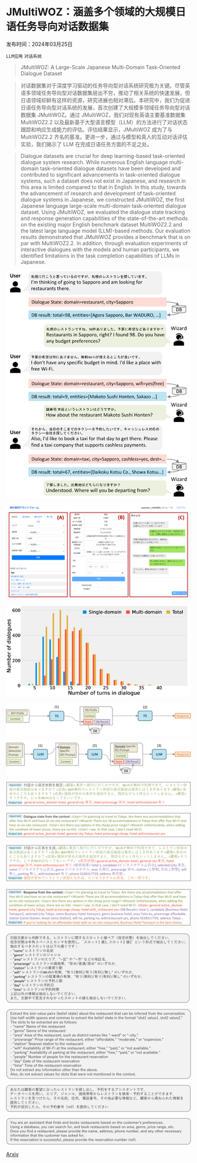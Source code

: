 # JMultiWOZ：涵盖多个领域的大规模日语任务导向对话数据集

发布时间：2024年03月25日

`LLM应用` `对话系统`

> JMultiWOZ: A Large-Scale Japanese Multi-Domain Task-Oriented Dialogue Dataset

> 对话数据集对于深度学习驱动的任务导向型对话系统研究极为关键。尽管英语多领域任务导向型对话数据集层出不穷，推动了相关系统的快速发展，但日语领域却鲜有这样的资源，研究进展也相对滞后。本研究中，我们为促进日语任务导向型对话系统的发展，首次创建了大规模多领域任务导向型对话数据集 JMultiWOZ。通过 JMultiWOZ，我们对现有英语主要基准数据集 MultiWOZ2.2 以及最新基于大型语言模型（LLM）的方法进行了对话状态跟踪和响应生成能力的评估。评估结果显示，JMultiWOZ 成为了与 MultiWOZ2.2 齐名的基准。更进一步，通过与模型和真人的互动对话评估实验，我们揭示了 LLM 在完成日语任务方面的不足之处。

> Dialogue datasets are crucial for deep learning-based task-oriented dialogue system research. While numerous English language multi-domain task-oriented dialogue datasets have been developed and contributed to significant advancements in task-oriented dialogue systems, such a dataset does not exist in Japanese, and research in this area is limited compared to that in English. In this study, towards the advancement of research and development of task-oriented dialogue systems in Japanese, we constructed JMultiWOZ, the first Japanese language large-scale multi-domain task-oriented dialogue dataset. Using JMultiWOZ, we evaluated the dialogue state tracking and response generation capabilities of the state-of-the-art methods on the existing major English benchmark dataset MultiWOZ2.2 and the latest large language model (LLM)-based methods. Our evaluation results demonstrated that JMultiWOZ provides a benchmark that is on par with MultiWOZ2.2. In addition, through evaluation experiments of interactive dialogues with the models and human participants, we identified limitations in the task completion capabilities of LLMs in Japanese.

![JMultiWOZ：涵盖多个领域的大规模日语任务导向对话数据集](../../../paper_images/2403.17319/x1.png)

![JMultiWOZ：涵盖多个领域的大规模日语任务导向对话数据集](../../../paper_images/2403.17319/ui_system_chat_with_frames.png)

![JMultiWOZ：涵盖多个领域的大规模日语任务导向对话数据集](../../../paper_images/2403.17319/x2.png)

![JMultiWOZ：涵盖多个领域的大规模日语任务导向对话数据集](../../../paper_images/2403.17319/x3.png)

![JMultiWOZ：涵盖多个领域的大规模日语任务导向对话数据集](../../../paper_images/2403.17319/x4.png)

![JMultiWOZ：涵盖多个领域的大规模日语任务导向对话数据集](../../../paper_images/2403.17319/x5.png)

![JMultiWOZ：涵盖多个领域的大规模日语任务导向对话数据集](../../../paper_images/2403.17319/x6.png)

![JMultiWOZ：涵盖多个领域的大规模日语任务导向对话数据集](../../../paper_images/2403.17319/x7.png)

![JMultiWOZ：涵盖多个领域的大规模日语任务导向对话数据集](../../../paper_images/2403.17319/x8.png)

![JMultiWOZ：涵盖多个领域的大规模日语任务导向对话数据集](../../../paper_images/2403.17319/x9.png)

![JMultiWOZ：涵盖多个领域的大规模日语任务导向对话数据集](../../../paper_images/2403.17319/x10.png)

![JMultiWOZ：涵盖多个领域的大规模日语任务导向对话数据集](../../../paper_images/2403.17319/x11.png)

![JMultiWOZ：涵盖多个领域的大规模日语任务导向对话数据集](../../../paper_images/2403.17319/x12.png)

[Arxiv](https://arxiv.org/abs/2403.17319)